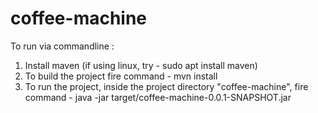 # coffee-machine

To run via commandline :

1. Install maven (if using linux, try - sudo apt install maven)
2. To build the project fire command - mvn install
3. To run the project, inside the project directory "coffee-machine", fire command -  java -jar target/coffee-machine-0.0.1-SNAPSHOT.jar
